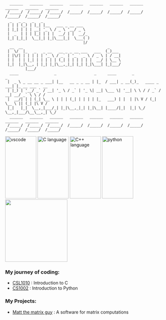 ```
  ______   ______   ______   ______   ______   ______   ______   ______   ______   ______ 
 /_____/  /_____/  /_____/  /_____/  /_____/  /_____/  /_____/  /_____/  /_____/  /_____/ 
  _   _ _   _   _                      
 | | | (_) | |_| |__   ___ _ __ ___    
 | |_| | | | __| '_ \ / _ \ '__/ _ \   
 |  _  | | | |_| | | |  __/ | |  __/_  
 |_| |_|_|  \__|_| |_|\___|_|  \___( )
                                   |/
  __  __                                      _      
 |  \/  |_   _   _ __   __ _ _ __ ___   ___  (_)___  
 | |\/| | | | | | '_ \ / _` | '_ ` _ \ / _ \ | / __| 
 | |  | | |_| | | | | | (_| | | | | | |  __/ | \__ \ 
 |_|  |_|\__, | |_| |_|\__,_|_| |_| |_|\___| |_|___/ 
         |___/
  ____                _                 _     ____       _                _              
 |  _ \ _ __ __ _ ___| |__   __ _ _ __ | |_  / ___| _ __(_)_   ____ _ ___| |_ __ ___   __
 | |_) | '__/ _` / __| '_ \ / _` | '_ \| __| \___ \| '__| \ \ / / _` / __| __/ _` \ \ / /
 |  __/| | | (_| \__ \ | | | (_| | | | | |_   ___) | |  | |\ V / (_| \__ \ || (_| |\ V / 
 |_|   |_|  \__,_|___/_| |_|\__,_|_| |_|\__| |____/|_|  |_| \_/ \__,_|___/\__\__,_| \_/                                                                             
  ______   ______   ______   ______   ______   ______   ______   ______   ______   ______ 
 /_____/  /_____/  /_____/  /_____/  /_____/  /_____/  /_____/  /_____/  /_____/  /_____/ 
```
<p align='left'> 
  <img src="https://github.com/bablubambal/All_logo_and_pictures/blob/main/text%20editors/vscode.svg" alt="vscode" height="200" width="100"/>
  <img src="https://raw.githubusercontent.com/bablubambal/All_logo_and_pictures/1ac69ce5fbc389725f16f989fa53c62d6e1b4883/programming%20languages/c.svg" alt="C language" height="200" width="100" />
  <img src="https://raw.githubusercontent.com/bablubambal/All_logo_and_pictures/1ac69ce5fbc389725f16f989fa53c62d6e1b4883/programming%20languages/c%2B%2B.svg" alt="C++ language" height="200" width="100" /> 
  <img src="https://raw.githubusercontent.com/bablubambal/All_logo_and_pictures/1ac69ce5fbc389725f16f989fa53c62d6e1b4883/programming%20languages/python.svg" alt="python" height="200" width="100" />
  <img src="https://github-readme-stats.vercel.app/api/top-langs/?username=ps-1305&layout=compact" height="200"/>
</p>


### My journey of coding:
* [CSL1010](https://github.com/ps-1305/spring-2024) : Introduction to C
* [CS1002](https://github.com/ps-1305/cs-1002) : Introduction to Python

### My Projects:
* [Matt the matrix guy](https://github.com/ps-1305/matt-the-matrix-guy) : A software for matrix computations
<!--
**ps-1305/ps-1305** is a ✨ _special_ ✨ repository because its `README.md` (this file) appears on your GitHub profile.

Here are some ideas to get you started:

- 🔭 I’m currently working on ...
- 🌱 I’m currently learning ...
- 👯 I’m looking to collaborate on ...
- 🤔 I’m looking for help with ...
- 💬 Ask me about ...
- 📫 How to reach me: ...
- 😄 Pronouns: ...
- ⚡ Fun fact: ...
-->
